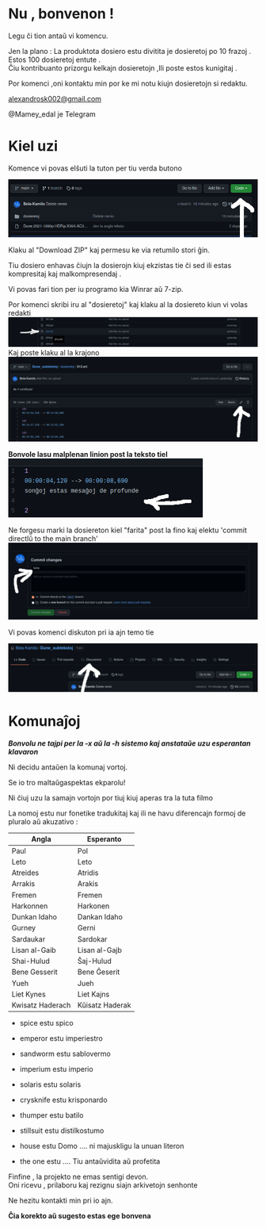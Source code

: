 # Nu , bonvenon ! 

Legu ĉi tion antaŭ vi komencu.

Jen la plano : 
La produktota dosiero estu divitita je dosieretoj po 10 frazoj .
Estos 100 dosieretoj entute .  
Ĉiu kontribuanto prizorgu kelkajn dosieretojn ,Ili poste estos kunigitaj .

Por komenci  ,oni kontaktu min por ke mi notu kiujn dosieretojn si redaktu.

alexandrosk002@gmail.com

@Mamey_edal je Telegram


# Kiel uzi

Komence vi povas elŝuti la tuton per tiu verda butono


![alt text](/gvidbildoj/elsxutu.png "★")

Klaku al "Download ZIP" kaj permesu ke via retumilo stori ĝin.

Tiu dosiero enhavas ĉiujn la dosierojn kiuj ekzistas tie ĉi sed ili estas kompresitaj kaj malkompresendaj .

Vi povas fari tion per iu programo kia Winrar aŭ 7-zip.

Por komenci skribi iru al "dosieretoj" kaj klaku al la dosiereto kiun vi volas redakti
![alt text](/gvidbildoj/klakuallanomo.png "★")
Kaj poste klaku al la krajono
![alt text](/gvidbildoj/redaktu.png "★")

**Bonvole lasu malplenan linion post la teksto tiel**
![alt text](/gvidbildoj/lasulinion.png "Estas la .srt formato")

Ne forgesu marki la dosiereton kiel "farita" post la fino
kaj elektu 'commit directlŭ to the main branch'
![alt text](/gvidbildoj/farita.png "★")


Vi povas komenci diskuton pri ia ajn temo tie

![alt text](/gvidbildoj/diskutu.png "★")


# Komunaĵoj

***Bonvolu ne tajpi per la -x aŭ la -h sistemo kaj anstataŭe uzu esperantan klavaron***

Ni decidu antaŭen la komunaj vortoj.

Se io tro maltaŭgaspektas ekparolu!

Ni ĉiuj uzu la samajn vortojn por tiuj kiuj aperas tra la tuta filmo

La nomoj estu nur fonetike tradukitaj kaj ili ne havu diferencajn formoj de pluralo aŭ akuzativo :


|Angla           | Esperanto      |
|----------------|----------------|
|Paul            |Pol             |
|Leto            |Leto            |
|Atreides        |Atridis         |
|Arrakis         |Arakis          | 
|Fremen          |Fremen          |
|Harkonnen       |Harkonen        |  
|Dunkan Idaho    |Dankan Idaho    |
|Gurney          |Gerni           |
|Sardaukar       |Sardokar        |
|Lisan al-Gaib   |Lisan al-Gajb   |
|Shai-Hulud      |Ŝaj-Hulud      |
|Bene Gesserit   |Bene Ĝeserit   |
|Yueh            |Jueh            |
|Liet Kynes      |Liet Kajns      |
|Kwisatz Haderach|Kŭisatz Haderak|




- spice estu spico 

- emperor estu imperiestro

- sandworm estu sablovermo

- imperium estu imperio

- solaris estu solaris 

- crysknife estu krisponardo

- thumper estu batilo

- stillsuit estu distilkostumo

- house estu Domo ....  ni majuskligu la unuan literon

- the one estu .... Tiu antaŭvidita aŭ profetita


Finfine , la projekto ne emas sentigi devon.<br/>
Oni ricevu , prilaboru kaj rezignu siajn arkivetojn senhonte


Ne hezitu kontakti min pri io ajn. 

**Ĉia korekto aŭ sugesto estas ege bonvena**










